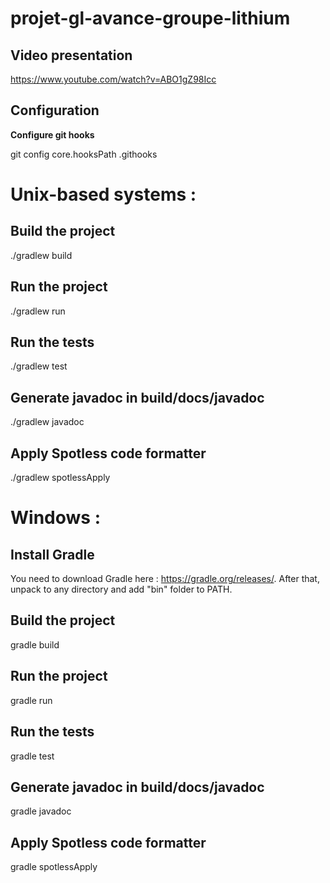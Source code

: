 # projet-gl-avance-groupe-lithium

## Video presentation

https://www.youtube.com/watch?v=ABO1gZ98Icc

## Configuration

**Configure git hooks**

git config core.hooksPath .githooks

# Unix-based systems :

## Build the project

./gradlew build

## Run the project

./gradlew run

## Run the tests

./gradlew test

## Generate javadoc in build/docs/javadoc

./gradlew javadoc

## Apply Spotless code formatter

./gradlew spotlessApply

# Windows :

## Install Gradle

You need to download Gradle here : https://gradle.org/releases/. After that, unpack to any directory and add "bin" folder to PATH.

## Build the project

gradle build

## Run the project

gradle run

## Run the tests

gradle test

## Generate javadoc in build/docs/javadoc

gradle javadoc

## Apply Spotless code formatter

gradle spotlessApply
